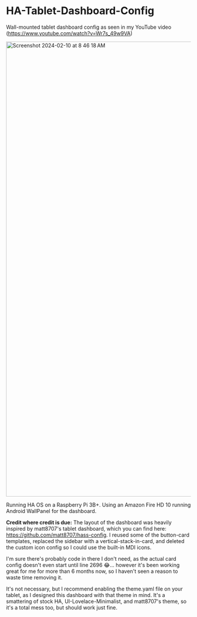 # HA-Tablet-Dashboard-Config
Wall-mounted tablet dashboard config as seen in my YouTube video (https://www.youtube.com/watch?v=Wr7s_49w9VA)

<img width="1240" alt="Screenshot 2024-02-10 at 8 46 18 AM" src="https://github.com/jimmylandry54/HA-Tablet-Dashboard-Config/assets/121106900/462097c4-b3cf-4529-90f8-1bcfb4f361d4">


Running HA OS on a Raspberry Pi 3B+. Using an Amazon Fire HD 10 running Android WallPanel for the dashboard.

**Credit where credit is due:**
The layout of the dashboard was heavily inspired by matt8707's tablet dashboard, which you can find here: https://github.com/matt8707/hass-config. I reused some of the button-card templates, replaced the sidebar with a vertical-stack-in-card, and deleted the custom icon config so I could use the built-in MDI icons.

I'm sure there's probably code in there I don't need, as the actual card config doesn't even start until line 2696 😂... however it's been working great for me for more than 6 months now, so I haven't seen a reason to waste time removing it.

It's not necessary, but I recommend enabling the theme.yaml file on your tablet, as I designed this dashboard with that theme in mind. It's a smattering of stock HA, UI-Lovelace-Minimalist, and matt8707's theme, so it's a total mess too, but should work just fine.
